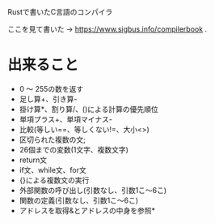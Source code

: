 
Rustで書いたC言語のコンパイラ

ここを見て書いた -> https://www.sigbus.info/compilerbook .

# 出来ること

- 0 ～ 255の数を返す
- 足し算+、引き算-
- 掛け算*、割り算/、()による計算の優先順位
- 単項プラス+、単項マイナス-
- 比較(等しい==、等しくない!=、大小<>)
- 区切られた複数の文;
- 26個までの変数(1文字、複数文字)
- return文
- if文、while文、for文
- {}による複数文の実行
- 外部関数の呼び出し(引数なし、引数1こ～6こ)
- 関数の定義(引数なし、引数1こ～6こ)
- アドレスを取得&とアドレスの中身を参照*
